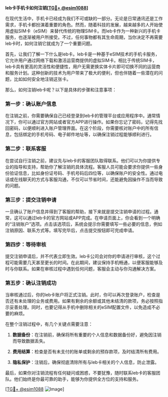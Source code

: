 **leb卡手机卡如何注销[[TG💪+ @esim1088](https://t.me/s/esim1088)]**

在现代生活中，手机卡已经成为我们不可或缺的一部分。无论是日常通讯还是工作需求，手机卡都扮演着重要的角色。然而，随着科技的发展，越来越多的人开始使用虚拟SIM卡（eSIM）来替代传统的物理SIM卡。而leb卡作为一种新兴的手机卡服务，也逐渐被用户所接受。不过，任何事物都有其生命周期，当你决定不再需要leb卡时，如何注销它就成为了一个重要问题。

首先，让我们了解一下什么是leb卡。leb卡是一种基于eSIM技术的手机卡服务，它允许用户通过网络下载和激活运营商提供的虚拟SIM卡。相比于传统SIM卡，leb卡具有更高的灵活性和便捷性，用户无需更换实体卡片即可切换不同的运营商和服务计划。这种创新的技术为用户带来了极大的便利，但也伴随着一些潜在的问题，比如如何安全地注销这张卡。

那么，如何注销leb卡呢？以下是具体的步骤和注意事项：

### 第一步：确认账户信息

在注销之前，你需要确保自己已经登录到leb卡的管理平台或应用程序中。通常情况下，你可以通过官方网站或者官方APP进行操作。如果你忘记了密码，记得先找回密码，以便顺利进入账户管理界面。在这个阶段，你需要核对账户中的所有信息，包括绑定的手机号码、电子邮件地址等，以确保注销过程能够顺利进行。

### 第二步：联系客服

在尝试自行注销之前，建议先与leb卡的客服团队取得联系。他们可以为你提供专业的指导和支持，帮助你了解注销的具体流程。客服人员可能会要求你提供一些身份验证信息，比如身份证号码、手机号码后四位等，以确保账户的安全性。通过电话或在线聊天的方式与客服沟通，不仅可以节省时间，还能避免因操作不当而导致的问题。

### 第三步：提交注销申请

一旦确认了账户信息并得到了客服的帮助，接下来就是提交注销申请的过程。通常，这可以通过leb卡的官方网站或APP完成。在申请页面上，你会看到一个明确的“注销账户”选项。点击该选项后，系统会提示你需要填写一些必要的信息，例如注销原因、联系方式等。填写完毕后，点击提交按钮即可完成申请。

### 第四步：等待审核

提交注销申请后，并不代表立即生效。leb卡公司会对你的申请进行审核，这个过程可能需要几天甚至更长的时间。在此期间，建议保持手机畅通，以便客服能够及时与你联系。如果在审核过程中遇到任何问题，客服会主动与你沟通解决方案。

### 第五步：确认注销成功

当审核通过后，你的leb卡账户将正式注销。此时，你可以再次登录账户，检查是否还有未处理的业务或费用。如果有剩余的余额或其他未结清的款项，务必按照指示妥善处理。同时，也要记得从手机中删除相关的eSIM配置文件，以免造成不必要的麻烦。

在整个注销过程中，有几个关键点需要注意：

1. **数据备份**：在注销前，确保将所有重要的个人信息和数据备份好，避免因注销而导致数据丢失。
   
2. **费用结算**：检查是否有未支付的账单或剩余的预存款项，及时结清所有费用。
   
3. **隐私保护**：注销后，确保彻底清除所有与leb卡相关的个人信息，防止泄露。

最后，如果你对注销流程有任何疑问或困惑，不要犹豫，随时联系leb卡的客服团队。他们始终是你最可靠的助手，能够为你提供全方位的支持和服务。

[[TG💪+ @esim1088](https://t.me/s/esim1088) ![Image](https://i.postimg.cc/4NQfJmqS/Snipaste-2025-05-13-00-14-12.png)]